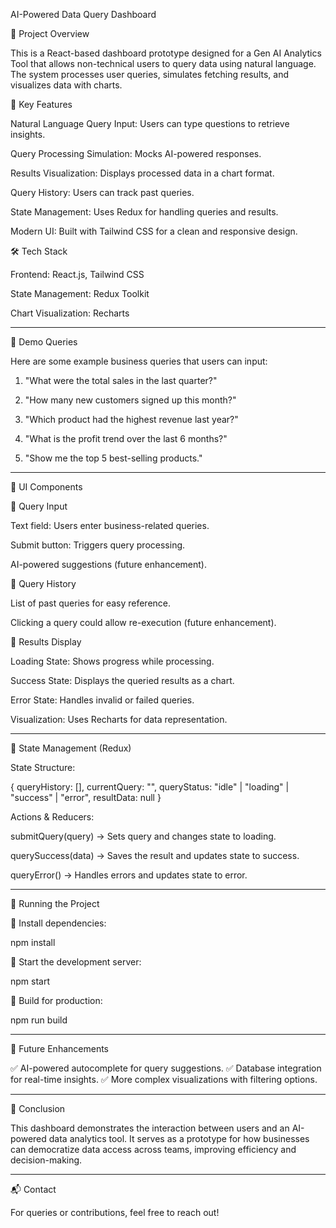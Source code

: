 AI-Powered Data Query Dashboard

🚀 Project Overview

This is a React-based dashboard prototype designed for a Gen AI Analytics Tool that allows non-technical users to query data using natural language. The system processes user queries, simulates fetching results, and visualizes data with charts.

🎯 Key Features

Natural Language Query Input: Users can type questions to retrieve insights.

Query Processing Simulation: Mocks AI-powered responses.

Results Visualization: Displays processed data in a chart format.

Query History: Users can track past queries.

State Management: Uses Redux for handling queries and results.

Modern UI: Built with Tailwind CSS for a clean and responsive design.


🛠 Tech Stack

Frontend: React.js, Tailwind CSS

State Management: Redux Toolkit

Chart Visualization: Recharts



---

📌 Demo Queries

Here are some example business queries that users can input:

1. "What were the total sales in the last quarter?"


2. "How many new customers signed up this month?"


3. "Which product had the highest revenue last year?"


4. "What is the profit trend over the last 6 months?"


5. "Show me the top 5 best-selling products."




---

🎨 UI Components

⿡ Query Input

Text field: Users enter business-related queries.

Submit button: Triggers query processing.

AI-powered suggestions (future enhancement).


⿢ Query History

List of past queries for easy reference.

Clicking a query could allow re-execution (future enhancement).


⿣ Results Display

Loading State: Shows progress while processing.

Success State: Displays the queried results as a chart.

Error State: Handles invalid or failed queries.

Visualization: Uses Recharts for data representation.



---

🔄 State Management (Redux)

State Structure:

{
  queryHistory: [],
  currentQuery: "",
  queryStatus: "idle" | "loading" | "success" | "error",
  resultData: null
}

Actions & Reducers:

submitQuery(query) → Sets query and changes state to loading.

querySuccess(data) → Saves the result and updates state to success.

queryError() → Handles errors and updates state to error.



---

🚀 Running the Project

⿡ Install dependencies:

npm install

⿢ Start the development server:

npm start

⿣ Build for production:

npm run build


---

📢 Future Enhancements

✅ AI-powered autocomplete for query suggestions.
✅ Database integration for real-time insights.
✅ More complex visualizations with filtering options.


---

🎯 Conclusion

This dashboard demonstrates the interaction between users and an AI-powered data analytics tool. It serves as a prototype for how businesses can democratize data access across teams, improving efficiency and decision-making.


---

📬 Contact

For queries or contributions, feel free to reach out!
